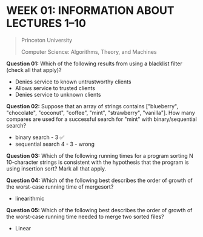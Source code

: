 # WEEK 01: INFORMATION ABOUT LECTURES 1–10

> Princeton University
>
> Computer Science: Algorithms, Theory, and Machines

**Question 01:** Which of the following results from using a blacklist filter (check all that apply)?

* Denies service to known untrustworthy clients
* Allows service to trusted clients
* Denies service to unknown clients

**Question 02:** Suppose that an array of strings contains ["blueberry", "chocolate", "coconut", "coffee", "mint", "strawberry", "vanilla"]. How many compares are used for a successful search for "mint" with binary/sequential search?

* binary search - 3 ✅
* sequential search 4 - 3 - wrong

**Question 03:** Which of the following running times for a program sorting N 10-character strings is consistent with the hypothesis that the program is using insertion sort? Mark all that apply.

**Question 04:** Which of the following best describes the order of growth of the worst-case running time of mergesort?

* linearithmic

**Question 05:** Which of the following best describes the order of growth of the worst-case running time needed to merge two sorted files?

* Linear
